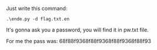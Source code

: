 Just write this command:

```
.\ende.py -d flag.txt.en
```

It's gonna ask you a password, you will find it in pw.txt file.

For me the pass was: 68f88f9368f88f9368f88f9368f88f93